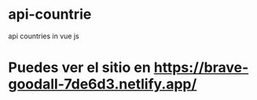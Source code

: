 # api-countrie
api countries in vue js

# Puedes ver el sitio en https://brave-goodall-7de6d3.netlify.app/


